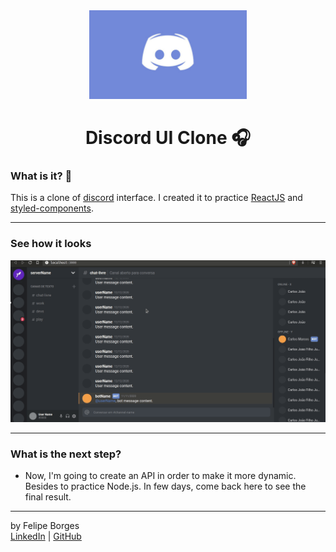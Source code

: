 <div align="center">	
		<img src="/.github/discordlogo.jpg" alt="Logo" width="50%" />	
</div>

<div align="center">
	<h1>Discord UI Clone 🎧</h1>
</div>

### What is it? 🚀
This is a clone of [discord](https://discord.com/) interface. I created it to practice [ReactJS](https://reactjs.org/) and [styled-components](https://styled-components.com/).
<hr>

### See how it looks
<div align="center">	
		<img src="/.github/discordui.gif" alt="Logo" style="max-width:100%"/>	
</div>

<hr>

### What is the next step?
- Now, I'm going to create an API in order to make it more dynamic. Besides to practice Node.js. In few days, come back here to see the final result.
<hr>

by Felipe Borges<br>
[LinkedIn](https://www.linkedin.com/in/felipejsborges) | [GitHub](https://github.com/felipejsborges)
